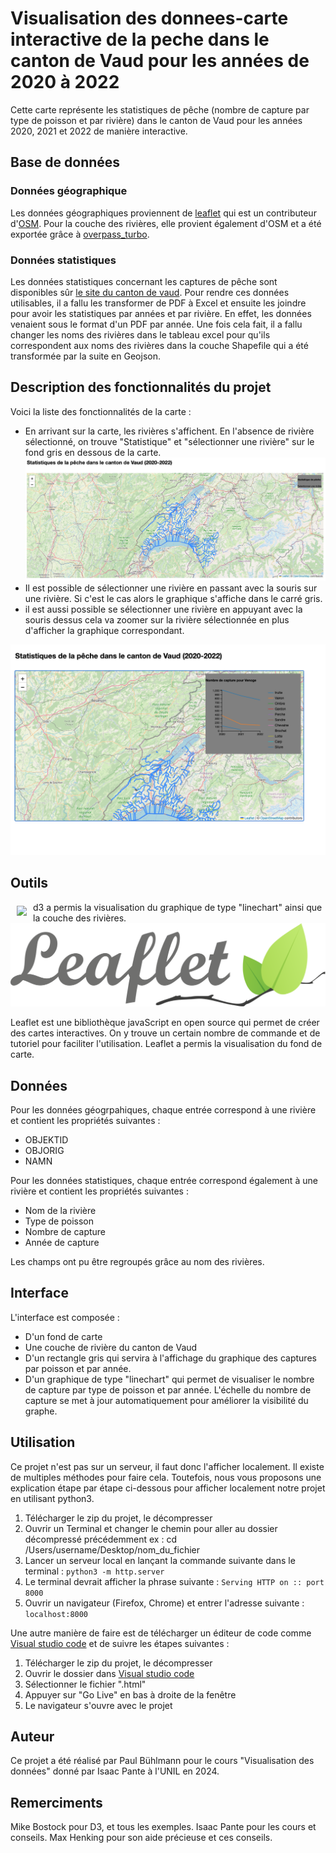 # Visualisation des donnees-carte interactive de la peche dans le canton de Vaud pour les années de 2020 à 2022

Cette carte représente les statistiques de pêche (nombre de capture par type de poisson et par rivière) dans le canton de Vaud pour les années 2020, 2021 et 2022 de manière interactive. 

## Base de données
### Données géographique
Les données géographiques proviennent de [leaflet](https://leafletjs.com/) qui est un contributeur d'[OSM](https://www.openstreetmap.org/). Pour la couche des rivières, elle provient également d'OSM et a été exportée grâce à [overpass_turbo](https://overpass-turbo.eu/).
### Données statistiques
Les données statistiques concernant les captures de pêche sont disponibles sûr [le site du canton de vaud](https://www.vd.ch/environnement/biodiversite-et-paysage/peche-1#c2028692). Pour rendre ces données utilisables, il a fallu les transformer de PDF à Excel et ensuite les joindre pour avoir les statistiques par années et par rivière. En effet, les données venaient sous le format d'un PDF par année. Une fois cela fait, il a fallu changer les noms des rivières dans le tableau excel pour qu'ils correspondent aux noms des rivières dans la couche Shapefile qui a été transformée par la suite en Geojson.

## Description des fonctionnalités du projet

Voici la liste des fonctionnalités de la carte :
- En arrivant sur la carte, les rivières s'affichent. En l'absence de rivière sélectionné, on trouve "Statistique" et "sélectionner une rivière" sur le fond gris en dessous de la carte.
![](img/interface.png)
- Il est possible de sélectionner une rivière en passant avec la souris sur une rivière. Si c'est le cas alors le graphique s'affiche dans le carré gris.
- il est aussi possible se sélectionner une rivière en appuyant avec la souris dessus cela va zoomer sur la rivière sélectionnée en plus d'afficher la graphique correspondant.

![](img/exemple_utilisation.png)

## Outils

<a href="https://d3js.org"><img src="https://d3js.org/logo.svg" align="left" hspace="10" vspace="6"></a>

d3 a permis la visualisation du graphique de type "linechart" ainsi que la couche des rivières.
![](img/leaflet.svg)

Leaflet est une bibliothèque javaScript en open source qui permet de créer des cartes interactives. On y trouve un certain nombre de commande et de tutoriel pour faciliter l'utilisation. Leaflet a permis la visualisation du fond de carte.


## Données

Pour les données géogrpahiques, chaque entrée correspond à une rivière et contient les propriétés suivantes :
- OBJEKTID
- OBJORIG
- NAMN

Pour les données statistiques, chaque entrée correspond également à une rivière et contient les propriétés suivantes :
- Nom de la rivière
- Type de poisson
- Nombre de capture
- Année de capture

Les champs ont pu être regroupés grâce au nom des rivières.

## Interface

L'interface est composée : 
- D'un fond de carte
- Une couche de rivière du canton de Vaud
- D'un rectangle gris qui servira à l'affichage du graphique des captures par poisson et par année.
- D'un graphique de type "linechart" qui permet de visualiser le nombre de capture par type de poisson et par année. L'échelle du nombre de capture se met à jour automatiquement pour améliorer la visibilité du graphe. 

## Utilisation

Ce projet n'est pas sur un serveur, il faut donc l'afficher localement. Il existe de multiples méthodes pour faire cela. Toutefois, nous vous proposons une explication étape par étape ci-dessous pour afficher localement notre projet en utilisant python3.
1. Télécharger le zip du projet, le décompresser
2. Ouvrir un Terminal et changer le chemin pour aller au dossier décompressé précédemment
ex : cd /Users/username/Desktop/nom_du_fichier
3. Lancer un serveur local en lançant la commande suivante dans le terminal : `python3 -m http.server`
4. Le terminal devrait afficher la phrase suivante : `Serving HTTP on :: port 8000`
5. Ouvrir un navigateur (Firefox, Chrome) et entrer l'adresse suivante : `localhost:8000`

Une autre manière de faire est de télécharger un éditeur de code comme [Visual studio code](https://code.visualstudio.com/) et de suivre les étapes suivantes :
1. Télécharger le zip du projet, le décompresser
2. Ouvrir le dossier dans [Visual studio code](https://code.visualstudio.com/)
3. Sélectionner le fichier ".html"
4. Appuyer sur "Go Live" en bas à droite de la fenêtre
5. Le navigateur s'ouvre avec le projet 
   

## Auteur

Ce projet a été réalisé par Paul Bühlmann pour le cours "Visualisation des données" donné par Isaac Pante à l'UNIL en 2024.

## Remerciments

Mike Bostock pour D3, et tous les exemples.
Isaac Pante pour les cours et conseils.
Max Henking pour son aide précieuse et ces conseils.
